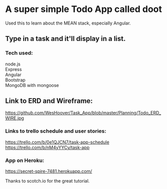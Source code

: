 # A super simple Todo App called doot  
Used this to learn about the MEAN stack, especially Angular.

## Type in a task and it'll display in a list.  

### Tech used:  
node.js  
Express  
Angular  
Bootstrap  
MongoDB with mongoose  


## Link to ERD and Wireframe:  
https://github.com/WesHoover/Task_App/blob/master/Planning/Todo_ERD_WIRE.jpg  

### Links to trello schedule and user stories:  
https://trello.com/b/0e1QJCN7/task-app-schedule  
https://trello.com/b/nM4yYYCy/task-app  

### App on Heroku:  
https://secret-spire-7481.herokuapp.com/

Thanks to scotch.io for the great tutorial.
